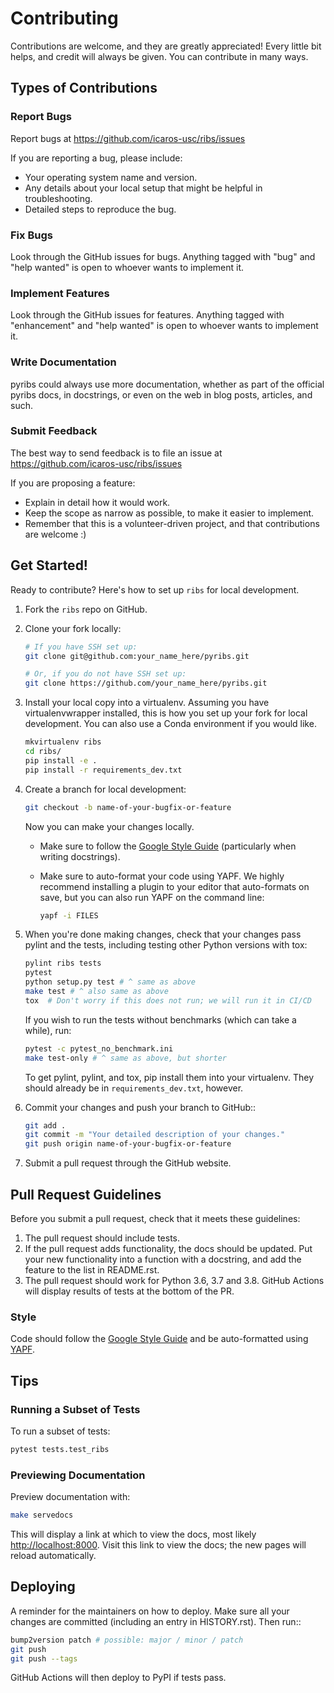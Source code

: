 # Contributing

Contributions are welcome, and they are greatly appreciated! Every little bit
helps, and credit will always be given. You can contribute in many ways.

## Types of Contributions

### Report Bugs

Report bugs at <https://github.com/icaros-usc/ribs/issues>

If you are reporting a bug, please include:

- Your operating system name and version.
- Any details about your local setup that might be helpful in troubleshooting.
- Detailed steps to reproduce the bug.

### Fix Bugs

Look through the GitHub issues for bugs. Anything tagged with "bug" and "help
wanted" is open to whoever wants to implement it.

### Implement Features

Look through the GitHub issues for features. Anything tagged with "enhancement"
and "help wanted" is open to whoever wants to implement it.

### Write Documentation

pyribs could always use more documentation, whether as part of the official
pyribs docs, in docstrings, or even on the web in blog posts, articles, and
such.

### Submit Feedback

The best way to send feedback is to file an issue at
<https://github.com/icaros-usc/ribs/issues>

If you are proposing a feature:

- Explain in detail how it would work.
- Keep the scope as narrow as possible, to make it easier to implement.
- Remember that this is a volunteer-driven project, and that contributions are
  welcome :)

## Get Started!

Ready to contribute? Here's how to set up `ribs` for local development.

1. Fork the `ribs` repo on GitHub.
2. Clone your fork locally:

   ```bash
   # If you have SSH set up:
   git clone git@github.com:your_name_here/pyribs.git

   # Or, if you do not have SSH set up:
   git clone https://github.com/your_name_here/pyribs.git
   ```

3. Install your local copy into a virtualenv. Assuming you have
   virtualenvwrapper installed, this is how you set up your fork for local
   development. You can also use a Conda environment if you would like.

   ```bash
   mkvirtualenv ribs
   cd ribs/
   pip install -e .
   pip install -r requirements_dev.txt
   ```

4. Create a branch for local development:

   ```bash
   git checkout -b name-of-your-bugfix-or-feature
   ```

   Now you can make your changes locally.

   - Make sure to follow the
     [Google Style Guide](https://google.github.io/styleguide/pyguide.html)
     (particularly when writing docstrings).
   - Make sure to auto-format your code using YAPF. We highly recommend
     installing a plugin to your editor that auto-formats on save, but you can
     also run YAPF on the command line:

     ```bash
     yapf -i FILES
     ```

5. When you're done making changes, check that your changes pass pylint and the
   tests, including testing other Python versions with tox:

   ```bash
   pylint ribs tests
   pytest
   python setup.py test # ^ same as above
   make test # ^ also same as above
   tox  # Don't worry if this does not run; we will run it in CI/CD
   ```

   If you wish to run the tests without benchmarks (which can take a while),
   run:

   ```bash
   pytest -c pytest_no_benchmark.ini
   make test-only # ^ same as above, but shorter
   ```

   To get pylint, pylint, and tox, pip install them into your virtualenv. They
   should already be in `requirements_dev.txt`, however.

6. Commit your changes and push your branch to GitHub::

   ```bash
   git add .
   git commit -m "Your detailed description of your changes."
   git push origin name-of-your-bugfix-or-feature
   ```

7. Submit a pull request through the GitHub website.

## Pull Request Guidelines

Before you submit a pull request, check that it meets these guidelines:

1. The pull request should include tests.
2. If the pull request adds functionality, the docs should be updated. Put your
   new functionality into a function with a docstring, and add the feature to
   the list in README.rst.
3. The pull request should work for Python 3.6, 3.7 and 3.8. GitHub Actions will
   display results of tests at the bottom of the PR.

### Style

Code should follow the
[Google Style Guide](https://google.github.io/styleguide/pyguide.html) and be
auto-formatted using [YAPF](https://github.com/google/yapf).

## Tips

### Running a Subset of Tests

To run a subset of tests:

```bash
pytest tests.test_ribs
```

### Previewing Documentation

Preview documentation with:

```bash
make servedocs
```

This will display a link at which to view the docs, most likely
<http://localhost:8000>. Visit this link to view the docs; the new pages will
reload automatically.

## Deploying

A reminder for the maintainers on how to deploy. Make sure all your changes are
committed (including an entry in HISTORY.rst). Then run::

```bash
bump2version patch # possible: major / minor / patch
git push
git push --tags
```

GitHub Actions will then deploy to PyPI if tests pass.
